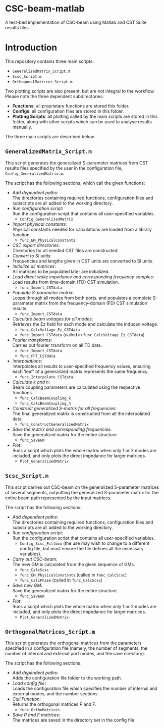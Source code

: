 # CSC-beam-matlab
A test-bed implementation of CSC-beam using Matlab and CST Suite results files.

Introduction
====

This repository contains three main scripts:

   - ``GeneralizedMatrix_Script.m``
   - ``Scsc_Script.m`` 
   - ``OrthogonalMatrices_Script.m``

Two plotting scripts are also present, but are not integral to the workflow.
Please note the three dependent subdirectories:
   - **Functions**: all proprietary functions are stored this folder.
   - **Configs**: all configuration files are stored in this folder.
   - **Plotting Scripts**: all plotting called by the main scripts are stored in this
     folder, along with other scripts which can be used to analyse results manually.

The three main scripts are described below.

``GeneralizedMatrix_Script.m``
----
This script generates the generalized S-parameter matrices from CST results
files specified by the user in the configuration file, ``Config_GeneralizedMatrix.m``.

The script has the following sections, which call the given functions:

   - *Add dependent paths*:\
         The directories containing required functions, configuration files
         and subscripts are all added to the working directory.
   - *Run configuration script*:\
         Run the configuration script that contains all user-specified variables.
      - ``Config_GeneralizedMatrix``
   - *Import physical constants*:\
         Physical constants needed for calculations are loaded from a library function.
      - ``func_EM_PhysicalConstants``
   - *CST export directories*:\
         Directories for all needed CST files are constructed.
   - *Convert to SI units*:\
         Frequencies and lengths given in CST units are converted to SI units.
   - *Initialize all matrices*:\
         All matrices to be populated later are initialized.
   - *Load direct wake impedance and corresponding frequency samples*:\
       Load results from time-domain (TD) CST simulation.
      - ``func_Import_CSTdata``
   - *Populate S-parameter matrix*:\
         Loops through all modes from both ports, and populates a complete
         S-parameter matrix from the frequency-domain (FD) CST simulation results.
      - ``func_Import_CSTdata``
   - *Calculate beam voltages for all modes*:\
         Retrieves the Ez field for each mode and calculate the induced voltage.
      - ``func_CalcVoltage_Ez_CSTdata``
      - ``func_Import_CSTdata`` (called in ``func_CalcVoltage_Ez_CSTdata``)
   - *Fourier transforms*:\
         Carries out fourier transform on all TD data.
      - ``func_Import_CSTdata``
      - ``func_FFT_CSTdata``
   - *Interpolations*:\
         Interpolates all results to user-specified frequency values, ensuring each
         'leaf' of a generalized matrix represents the same frequency.
      - ``func_Interpolate_CSTdata``
   - *Calculate k and h*:\
         Beam coupling parameters are calculated using the respective functions.
      - ``func_CalcBeamCoupling_k``
      - ``func_CalcBeamCoupling_h``
   - *Construct generalized S-matrix for all frequencies*:\
         The final generalized matrix is constructed from all the interpolated data.
      - ``func_ConstructGeneralizedMatrix``
   - *Save the matrix and corresponding frequencies*:\
       Save the generalized matrix for the entire structure.
      - ``func_SaveGM``
   - *Plot*:\
       Runs a script which plots the whole matrix when only 1 or 2 modes are included,
       and only plots the direct impedance for larger matrices.
      - ``Plot_GeneralizedMatrix``

``Scsc_Script.m``
----
This script carries out CSC-beam on the generalized S-parameter
matrices of several segments, outputting the generalized S-parameter matrix
for the entire beam path represented by the input matrices.

The script has the following sections:

   - *Add dependent paths*:\
        The directories containing required functions, configuration files
        and subscripts are all added to the working directory.
   - *Run configuration script*:\
        Run the configuration script that contains all user-specified variables.
      - ``Config_Scsc_Pillbox`` (the use may wish to change to a different config
        file, but must ensure the file defines all the necessary variables).
   - *Carry out CSC-beam*:\
        The new GM is calculated from the given sequence of GMs.
      - ``func_CalcScsc``
      - ``func_EM_PhysicalConstants`` (called in ``func_CalcScsc``)
      - ``func_CalcPhase`` (called in ``func_CalcScsc``)
   - *Save new GM*:\
       Save the generalized matrix for the entire structure.
      - ``func_SaveGM``
   - *Plot*:\
        Runs a script which plots the whole matrix when only 1 or 2 modes are included,
        and only plots the direct impedance for larger matrices.
      - ``Plot_GeneralizedMatrix``

``OrthogonalMatrices_Script.m``
----
This script generates the orthogonal matrices from the parameters specified in a
configuration file (namely, the number of segments, the number of internal and
external port modes, and the save directory).

The script has the following sections:

   - *Add dependent paths*:\
        Adds the configuration file folder to the working path.
   - *Load config file*:\
        Loads the configuration file which specifies the number of internal and
        external modes, and the number sections.
   - *Call Function*:\
          Returns the orthogonal matrices P and F. 
        - ``func_OrthoMatrices``
   - *Save P and F matrices*:\
        The matrices are saved in the directory set in the config file.
        
